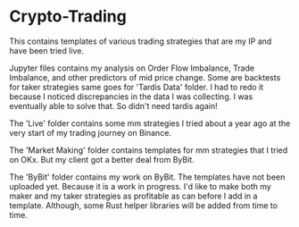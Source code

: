 # Crypto-Trading

This contains templates of various trading strategies that are my IP and have been tried live. 

Jupyter files contains my analysis on Order Flow Imbalance, Trade Imbalance, and other predictors of mid price change. Some are backtests for taker strategies same goes for 'Tardis Data' folder. I had to redo it because I noticed discrepancies in the data I was collecting. I was eventually able to solve that. So didn't need tardis again!

The 'Live' folder contains some mm strategies I tried about a year ago at the very start of my trading journey on Binance.

The 'Market Making' folder contains templates for mm strategies that I tried on OKx. But my client got a better deal from ByBit.

The 'ByBit' folder contains my work on ByBit. The templates have not been uploaded yet. Because it is a work in progress. I'd like to make both my maker and my taker strategies as profitable as can before I add in a template. Although, some Rust helper libraries will be added from time to time.
